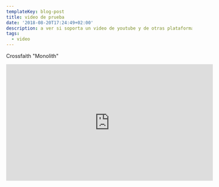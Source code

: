```yaml
---
templateKey: blog-post
title: video de prueba
date: '2018-08-20T17:24:49+02:00'
description: a ver si soporta un video de youtube y de otras plataformas
tags:
  - video
---
```

Crossfaith "Monolith"



<iframe width="560" height="315" src="https://www.youtube.com/embed/Xz-X6eXxkV8?rel=0" frameborder="0" allow="autoplay; encrypted-media" allowfullscreen></iframe>

